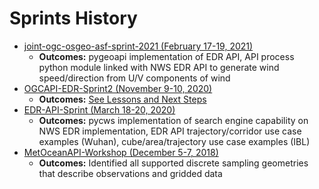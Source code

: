 # Sprints History

- [joint-ogc-osgeo-asf-sprint-2021 (February 17-19, 2021)](https://github.com/opengeospatial/joint-ogc-osgeo-asf-sprint-2021)
     - **Outcomes:**  pygeoapi implementation of EDR API, API process python module linked with NWS EDR API to generate wind speed/direction from U/V components of wind
- [OGCAPI-EDR-Sprint2 (November 9-10, 2020)](https://github.com/opengeospatial/OGCAPI-EDR-Sprint2)
     - **Outcomes:**  [See Lessons and Next Steps](https://github.com/opengeospatial/OGCAPI-EDR-Sprint2/blob/master/lessonsAndNextSteps.adoc)
- [EDR-API-Sprint (March 18-20, 2020)](https://github.com/opengeospatial/EDR-API-Sprint)
     - **Outcomes:**  pycws implementation of search engine capability on NWS EDR implementation, EDR API trajectory/corridor use case examples (Wuhan), cube/area/trajectory use case examples (IBL)
- [MetOceanAPI-Workshop (December 5-7, 2018)](https://github.com/OGCMetOceanDWG/MetOceanAPI-Workshop)
     - **Outcomes:**  Identified all supported discrete sampling geometries that describe observations and gridded data
